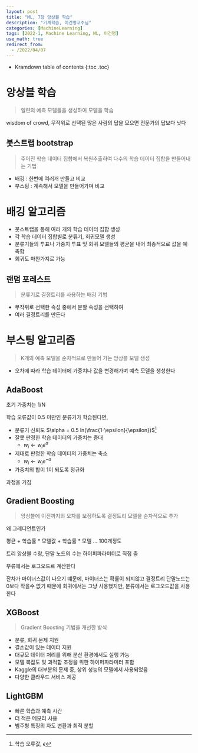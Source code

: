 ```yaml
---
layout: post
title: "ML, 7장 앙상블 학습"
description: "기계학습, 이건명교수님"
categories: [MachineLearning]
tags: [2022-1, Machine Learning, ML, 이건명]
use_math: true
redirect_from:
  - /2022/04/07
---
```


* Kramdown table of contents
{:toc .toc} 

# 앙상블 학습

> 일련의 예측 모델들을 생성하여 모델을 학습

wisdom of crowd, 무작위로 선택된 많은 사람의 답을 모으면 전문가의 답보다 낫다

## 붓스트랩 bootstrap

> 주어진 학습 데이터 집합에서 복원추출하여 다수의 학습 데이터 집합을 만들어내는 기법

- 배깅 : 한번에 여러개 만들고 비교
- 부스팅 : 계속해서 모델을 만들어가며 비교

# 배깅 알고리즘

- 붓스트랩을 통해 여러 개의 학습 데이터 집합 생성       
- 각 학습 데이터 집합별로 분류기, 회귀모델 생성
- 분류기들의 투표나 가중치 투표 및 회귀 모델들의 평균을 내어 최종적으로 값을 예측함
- 회귀도 마찬가지로 가능

## 랜덤 포레스트

> 분류기로 결정트리를 사용하는 배깅 기법

- 무작위로 선택한 속성 중에서 분할 속성을 선택하여
- 여러 결정트리를 만든다

# 부스팅 알고리즘

> K개의 예측 모델을 순차적으로 만들어 가는 앙상블 모델 생성

- 오차에 따라 학습 데이터에 가중치나 값을 변경해가며 예측 모델을 생성한다

## AdaBoost

초기 가중치는 1/N

학습 오류값이 0.5 미만인 분류기가 학습된다면,


- 분류기 신뢰도 $\alpha = 0.5 ln(\frac{1-\epsilon}{\epsilon})$[^epsilon]
- 잘못 판정한 학습 데이터의 가중치는 증대
    - $w_ i \leftarrow w_ i e^a$
- 제대로 판정한 학습 데이터의 가중치는 축소
    - $w_ i \leftarrow w_ i e^{-a}$
- 가중치의 합이 1이 되도록 정규화

과정을 거침

[^epsilon]: 학습 오류값, $\epsilon$

## Gradient Boosting

> 앙상블에 이전까지의 오차를 보정하도록 결정트리 모델을 순차적으로 추가

왜 그레디언트인가

평균 + 학습률 * 모델값 + 학습률 * 모델 ... 100개정도 

트리 앙상블 수랑, 단말 노드의 수는 하이퍼파라미터로 직접 줌

부류에서는 로그오드르 계산한다

잔차가 마이너스값이 나오기 떄문에, 마이너스는 확률이 되지않고 결정트리 단말노드는 0보다 작을수 없기 때문에
회귀에서는 그냥 사용했지만, 분류에서는 로그오드값을 사용한다

## XGBoost

> Gradient Boosting 기법을 개선한 방식

- 분류, 회귀 문제 지원
- 결손값이 있는 데이터 지원
- 대규모 데이터 처리를 위해 분산 환경에서도 실행 가능
- 모델 복잡도 및 과적합 조정을 위한 하이퍼파라미터 포함
- Kaggle의 대부분의 문제 중, 상위 성능의 모델에서 사용되었음
- 다양한 클라우드 서비스 제공

## LightGBM

- 빠른 학습과 예측 시간
- 더 적은 메모리 사용
- 범주형 특징의 자도 변환과 최적 분할